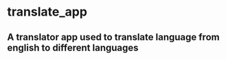 # translate_app

## A translator app used to translate language from english to different languages
